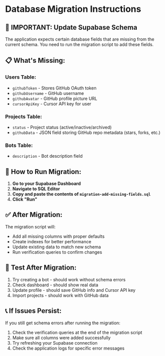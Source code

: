 # Database Migration Instructions

## 🚨 IMPORTANT: Update Supabase Schema

The application expects certain database fields that are missing from the current schema. You need to run the migration script to add these fields.

## 📋 What's Missing:

### Users Table:
- `githubToken` - Stores GitHub OAuth token
- `githubUsername` - GitHub username
- `githubAvatar` - GitHub profile picture URL
- `cursorApiKey` - Cursor API key for user

### Projects Table:
- `status` - Project status (active/inactive/archived)
- `githubData` - JSON field storing GitHub repo metadata (stars, forks, etc.)

### Bots Table:
- `description` - Bot description field

## 🔧 How to Run Migration:

1. **Go to your Supabase Dashboard**
2. **Navigate to SQL Editor**
3. **Copy and paste the contents of `migration-add-missing-fields.sql`**
4. **Click "Run"**

## ✅ After Migration:

The migration script will:
- Add all missing columns with proper defaults
- Create indexes for better performance
- Update existing data to match new schema
- Run verification queries to confirm changes

## 🧪 Test After Migration:

1. Try creating a bot - should work without schema errors
2. Check dashboard - should show real data
3. Update profile - should save GitHub info and Cursor API key
4. Import projects - should work with GitHub data

## 📞 If Issues Persist:

If you still get schema errors after running the migration:
1. Check the verification queries at the end of the migration script
2. Make sure all columns were added successfully
3. Try refreshing your Supabase connection
4. Check the application logs for specific error messages